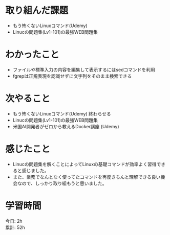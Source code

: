 # 取り組んだ課題     
- もう怖くないLinuxコマンド(Udemy) 
- Linucの問題集(Lv1-101)の最強WEB問題集
# わかったこと   
- ファイルや標準入力の内容を編集して表示するにはsedコマンドを利用
- fgrepは正規表現を認識せずに文字列をそのまま検索できる
# 次やること
- もう怖くないLinuxコマンド(Udemy) 終わらせる
- Linucの問題集(Lv1-101)の最強WEB問題集
- 米国AI開発者がゼロから教えるDocker講座 (Udemy)
# 感じたこと
- Linucの問題集を解くことによってLinuxの基礎コマンドが効率よく習得できると感じました。
- また、業務でなんとなく使ってたコマンドを再度きちんと理解できる良い機会なので、しっかり取り組もうと思いました。
# 学習時間  
今日: 2h  
累計: 52h 
